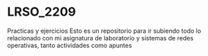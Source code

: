 # LRSO_2209
Practicas y ejercicios
Esto es un repositorio para ir subiendo todo lo relacionado con mi asignatura de laboratorio y sistemas de redes operativas, tanto actividades como apuntes
